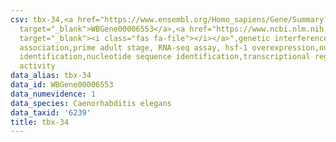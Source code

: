 ```yaml
---
csv: tbx-34,<a href="https://www.ensembl.org/Homo_sapiens/Gene/Summary?db=core;g=WBGene00006553"
  target="_blank">WBGene00006553</a>,<a href="https://www.ncbi.nlm.nih.gov/pubmed/30894454"
  target="_blank"><i class="fas fa-file"></i></a>",genetic interference,functional
  association,prime adult stage, RNA-seq assay, hsf-1 overexpression,nucleotide sequence
  identification,nucleotide sequence identification,transcriptional regulation,up-regulates
  activity
data_alias: tbx-34
data_id: WBGene00006553
data_numevidence: 1
data_species: Caenorhabditis elegans
data_taxid: '6239'
title: tbx-34
---
```

